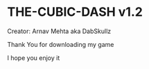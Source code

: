 # THE-CUBIC-DASH v1.2

Creator: Arnav Mehta aka DabSkullz

Thank You for downloading my game 

I hope you enjoy it
